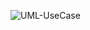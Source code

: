 ![UML-UseCase](http://www.plantuml.com/plantuml/proxy?cache=no&src=https://raw.githubusercontent.com/oleksandrblazhko/ai-212-ivanov/ai-212-ivanov-Laboratory_Work_7/2-SoftwareDesign/2.7-PlantUML/UML-UseCase.puml)
